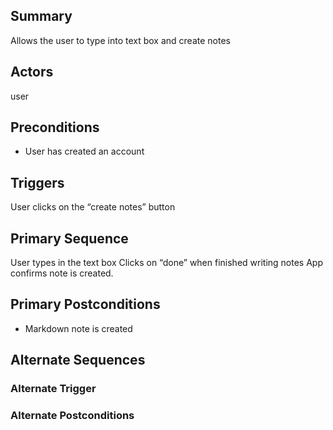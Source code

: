 ## Summary
Allows the user to type into text box and create notes
 
## Actors
user
## Preconditions
* User has created an account
## Triggers
User clicks on the “create notes” button
 
## Primary Sequence
User types in the text box
Clicks on “done” when finished writing notes
App confirms note is created.
 
## Primary Postconditions
* Markdown note is created
 
## Alternate Sequences
### Alternate Trigger
### Alternate Postconditions

